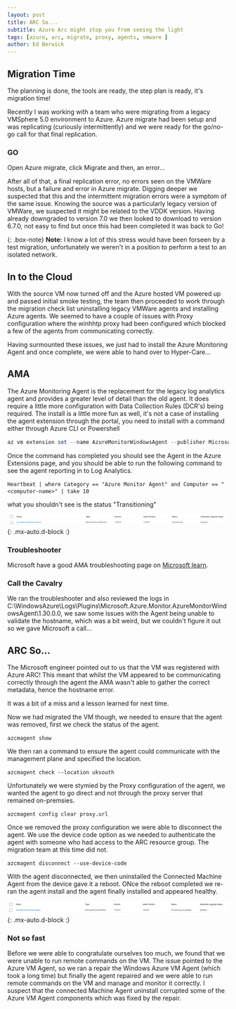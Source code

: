 ```yaml
---
layout: post
title: ARC So...
subtitle: Azure Arc might stop you from seeing the light  
tags: [azure, arc, migrate, proxy, agents, vmware ]
author: Ed Berwick
---
```


## Migration Time

The planning is done, the tools are ready, the step plan is ready, it's migration time!

Recently I was working with a team who were migrating from a legacy VMSphere 5.0 environment to Azure. Azure migrate had been setup and was replicating (curiously intermittently) and we were ready for the go/no-go call for that final replication.

### GO

Open Azure migrate, click Migrate and then, an error...

After all of that, a final replication error, no errors seen on the VMWare hosts, but a failure and error in Azure migrate. Digging deeper we suspected that this and the intermittent migration errors were a symptom of the same issue. Knowing the source was a particularly legacy version of VMWare, we suspected it might be related to the VDDK version. Having already downgraded to version 7.0 we then looked to download to version 6.7.0, not easy to find but once this had been completed it was back to Go!

{: .box-note}
**Note:** I know a lot of this stress would have been forseen by a test migration, unfortunately we weren't in a position to perform a test to an isolated network.

## In to the Cloud

With the source VM now turned off and the Azure hosted VM powered up and passed initial smoke testing, the team then proceeded to work through the migration check list uninstalling legacy VMWare agents and installing Azure agents. We seemed to have a couple of issues with Proxy configuration where the winhhtp proxy had been configured which blocked a few of the agents from communicating correctly. 

Having surmounted these issues, we just had to install the Azure Monitoring Agent and once complete, we were able to hand over to Hyper-Care...

## AMA

The Azure Monitoring Agent is the replacement for the legacy log analytics agent and provides a greater level of detail than the old agent. It does require a little more configuration with Data Collection Rules (DCR's) being required. The install is a little more fun as well, it's not a case of installing the agent extension through the portal, you need to install with a command either through Azure CLI or Powershell

```powershell
az vm extension set --name AzureMonitorWindowsAgent --publisher Microsoft.Azure.Monitor --ids <vm-resource-id> --enable-auto-upgrade true
```

Once the command has completed you should see the Agent in the Azure Extensions page, and you should be able to run the following command to see the agent reporting in to Log Analytics.

```kql
Heartbeat | where Category == "Azure Monitor Agent" and Computer == "<computer-name>" | take 10
```

what you shouldn't see is the status "Transitioning"

![Azure Monitoring Agent - Transitioning](/assets/img/Azure_Monitoring_Agent_Transitioning.png){: .mx-auto.d-block :}

### Troubleshooter

Microsoft have a good AMA troubleshooting page on [Microsoft learn](https://learn.microsoft.com/en-us/azure/azure-monitor/agents/troubleshooter-ama-windows?tabs=WindowsPowerShell).

### Call the Cavalry

We ran the troubleshooter and also reviewed the logs in C:\WindowsAzure\Logs\Plugins\Microsoft.Azure.Monitor.AzureMonitorWindowsAgent\1.30.0.0, we saw some issues with the Agent being unable to validate the hostname, which was a bit weird, but we couldn't figure it out so we gave Microsoft a call...

## ARC So...

The Microsoft engineer pointed out to us that the VM was registered with Azure ARC! This meant that whilst the VM appeared to be communicating correctly through the agent the AMA wasn't able to gather the correct metadata, hence the hostname error.

It was a bit of a miss and a lesson learned for next time.

Now we had migrated the VM though, we needed to ensure that the agent was removed, first we check the status of the agent.

~~~
azcmagent show
~~~

We then ran a command to ensure the agent could communicate with the management plane and specified the location.

~~~
azcmagent check --location uksouth
~~~

Unfortunately we were stymied by the Proxy configuration of the agent, we wanted the agent to go direct and not through the proxy server that remained on-premsies.

~~~
azcmagent config clear proxy.url
~~~

Once we removed the proxy configuration we were able to disconnect the agent. We use the device code option as we needed to authenticate the agent with someone who had access to the ARC resource group. The migration team at this time did not.

~~~
azcmagent disconnect --use-device-code
~~~

With the agent disconnected, we then uninstalled the Connected Machine Agent from the device gave it a reboot. ONce the reboot completed we re-ran the agent install and the agent finally installed and appeared healthy.

![Azure Monitoring Agent - Healthy](/assets/img/Azure_Monitoring_Agent.png){: .mx-auto.d-block :}

### Not so fast

Before we were able to congratulate ourselves too much, we found that we were unable to run remote commands on the VM. The issue pointed to the Azure VM Agent, so we ran a repair the Windows Azure VM Agent (which took a long time) but finally the agent repaired and we were able to run remote commands on the VM and manage and monitor it correctly. I suspect that the connected Machine Agent uninstall corrupted some of the Azure VM Agent components which was fixed by the repair.
